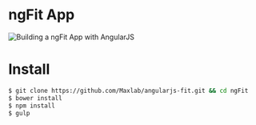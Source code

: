 # ngFit App
![Building a ngFit App with AngularJS](ngFit.png)
# Install
```sh
$ git clone https://github.com/Maxlab/angularjs-fit.git && cd ngFit
$ bower install
$ npm install
$ gulp
```
